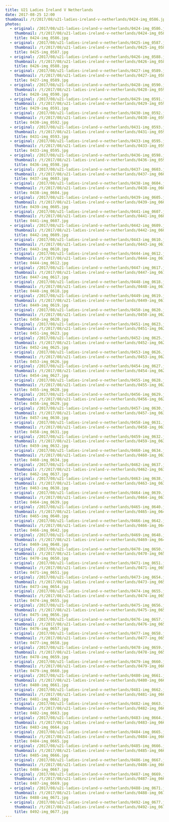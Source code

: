 ```yaml
---
title: U21 Ladies Ireland V Netherlands
date: 2017-08-25 12:00
thumbnail: /t/2017/08/u21-ladies-ireland-v-netherlands/0424-img_0586.jpg
photos:
  - original: /2017/08/u21-ladies-ireland-v-netherlands/0424-img_0586.jpg
    thumbnail: /t/2017/08/u21-ladies-ireland-v-netherlands/0424-img_0586.jpg
    title: 0424-img_0586.jpg
  - original: /2017/08/u21-ladies-ireland-v-netherlands/0425-img_0587.jpg
    thumbnail: /t/2017/08/u21-ladies-ireland-v-netherlands/0425-img_0587.jpg
    title: 0425-img_0587.jpg
  - original: /2017/08/u21-ladies-ireland-v-netherlands/0426-img_0588.jpg
    thumbnail: /t/2017/08/u21-ladies-ireland-v-netherlands/0426-img_0588.jpg
    title: 0426-img_0588.jpg
  - original: /2017/08/u21-ladies-ireland-v-netherlands/0427-img_0589.jpg
    thumbnail: /t/2017/08/u21-ladies-ireland-v-netherlands/0427-img_0589.jpg
    title: 0427-img_0589.jpg
  - original: /2017/08/u21-ladies-ireland-v-netherlands/0428-img_0590.jpg
    thumbnail: /t/2017/08/u21-ladies-ireland-v-netherlands/0428-img_0590.jpg
    title: 0428-img_0590.jpg
  - original: /2017/08/u21-ladies-ireland-v-netherlands/0429-img_0591.jpg
    thumbnail: /t/2017/08/u21-ladies-ireland-v-netherlands/0429-img_0591.jpg
    title: 0429-img_0591.jpg
  - original: /2017/08/u21-ladies-ireland-v-netherlands/0430-img_0592.jpg
    thumbnail: /t/2017/08/u21-ladies-ireland-v-netherlands/0430-img_0592.jpg
    title: 0430-img_0592.jpg
  - original: /2017/08/u21-ladies-ireland-v-netherlands/0431-img_0593.jpg
    thumbnail: /t/2017/08/u21-ladies-ireland-v-netherlands/0431-img_0593.jpg
    title: 0431-img_0593.jpg
  - original: /2017/08/u21-ladies-ireland-v-netherlands/0433-img_0595.jpg
    thumbnail: /t/2017/08/u21-ladies-ireland-v-netherlands/0433-img_0595.jpg
    title: 0433-img_0595.jpg
  - original: /2017/08/u21-ladies-ireland-v-netherlands/0436-img_0598.jpg
    thumbnail: /t/2017/08/u21-ladies-ireland-v-netherlands/0436-img_0598.jpg
    title: 0436-img_0598.jpg
  - original: /2017/08/u21-ladies-ireland-v-netherlands/0437-img_0603.jpg
    thumbnail: /t/2017/08/u21-ladies-ireland-v-netherlands/0437-img_0603.jpg
    title: 0437-img_0603.jpg
  - original: /2017/08/u21-ladies-ireland-v-netherlands/0438-img_0604.jpg
    thumbnail: /t/2017/08/u21-ladies-ireland-v-netherlands/0438-img_0604.jpg
    title: 0438-img_0604.jpg
  - original: /2017/08/u21-ladies-ireland-v-netherlands/0439-img_0605.jpg
    thumbnail: /t/2017/08/u21-ladies-ireland-v-netherlands/0439-img_0605.jpg
    title: 0439-img_0605.jpg
  - original: /2017/08/u21-ladies-ireland-v-netherlands/0441-img_0607.jpg
    thumbnail: /t/2017/08/u21-ladies-ireland-v-netherlands/0441-img_0607.jpg
    title: 0441-img_0607.jpg
  - original: /2017/08/u21-ladies-ireland-v-netherlands/0442-img_0609.jpg
    thumbnail: /t/2017/08/u21-ladies-ireland-v-netherlands/0442-img_0609.jpg
    title: 0442-img_0609.jpg
  - original: /2017/08/u21-ladies-ireland-v-netherlands/0443-img_0610.jpg
    thumbnail: /t/2017/08/u21-ladies-ireland-v-netherlands/0443-img_0610.jpg
    title: 0443-img_0610.jpg
  - original: /2017/08/u21-ladies-ireland-v-netherlands/0444-img_0612.jpg
    thumbnail: /t/2017/08/u21-ladies-ireland-v-netherlands/0444-img_0612.jpg
    title: 0444-img_0612.jpg
  - original: /2017/08/u21-ladies-ireland-v-netherlands/0447-img_0617.jpg
    thumbnail: /t/2017/08/u21-ladies-ireland-v-netherlands/0447-img_0617.jpg
    title: 0447-img_0617.jpg
  - original: /2017/08/u21-ladies-ireland-v-netherlands/0448-img_0618.jpg
    thumbnail: /t/2017/08/u21-ladies-ireland-v-netherlands/0448-img_0618.jpg
    title: 0448-img_0618.jpg
  - original: /2017/08/u21-ladies-ireland-v-netherlands/0449-img_0619.jpg
    thumbnail: /t/2017/08/u21-ladies-ireland-v-netherlands/0449-img_0619.jpg
    title: 0449-img_0619.jpg
  - original: /2017/08/u21-ladies-ireland-v-netherlands/0450-img_0620.jpg
    thumbnail: /t/2017/08/u21-ladies-ireland-v-netherlands/0450-img_0620.jpg
    title: 0450-img_0620.jpg
  - original: /2017/08/u21-ladies-ireland-v-netherlands/0451-img_0623.jpg
    thumbnail: /t/2017/08/u21-ladies-ireland-v-netherlands/0451-img_0623.jpg
    title: 0451-img_0623.jpg
  - original: /2017/08/u21-ladies-ireland-v-netherlands/0452-img_0625.jpg
    thumbnail: /t/2017/08/u21-ladies-ireland-v-netherlands/0452-img_0625.jpg
    title: 0452-img_0625.jpg
  - original: /2017/08/u21-ladies-ireland-v-netherlands/0453-img_0626.jpg
    thumbnail: /t/2017/08/u21-ladies-ireland-v-netherlands/0453-img_0626.jpg
    title: 0453-img_0626.jpg
  - original: /2017/08/u21-ladies-ireland-v-netherlands/0454-img_0627.jpg
    thumbnail: /t/2017/08/u21-ladies-ireland-v-netherlands/0454-img_0627.jpg
    title: 0454-img_0627.jpg
  - original: /2017/08/u21-ladies-ireland-v-netherlands/0455-img_0628.jpg
    thumbnail: /t/2017/08/u21-ladies-ireland-v-netherlands/0455-img_0628.jpg
    title: 0455-img_0628.jpg
  - original: /2017/08/u21-ladies-ireland-v-netherlands/0456-img_0629.jpg
    thumbnail: /t/2017/08/u21-ladies-ireland-v-netherlands/0456-img_0629.jpg
    title: 0456-img_0629.jpg
  - original: /2017/08/u21-ladies-ireland-v-netherlands/0457-img_0630.jpg
    thumbnail: /t/2017/08/u21-ladies-ireland-v-netherlands/0457-img_0630.jpg
    title: 0457-img_0630.jpg
  - original: /2017/08/u21-ladies-ireland-v-netherlands/0458-img_0631.jpg
    thumbnail: /t/2017/08/u21-ladies-ireland-v-netherlands/0458-img_0631.jpg
    title: 0458-img_0631.jpg
  - original: /2017/08/u21-ladies-ireland-v-netherlands/0459-img_0632.jpg
    thumbnail: /t/2017/08/u21-ladies-ireland-v-netherlands/0459-img_0632.jpg
    title: 0459-img_0632.jpg
  - original: /2017/08/u21-ladies-ireland-v-netherlands/0460-img_0634.jpg
    thumbnail: /t/2017/08/u21-ladies-ireland-v-netherlands/0460-img_0634.jpg
    title: 0460-img_0634.jpg
  - original: /2017/08/u21-ladies-ireland-v-netherlands/0462-img_0637.jpg
    thumbnail: /t/2017/08/u21-ladies-ireland-v-netherlands/0462-img_0637.jpg
    title: 0462-img_0637.jpg
  - original: /2017/08/u21-ladies-ireland-v-netherlands/0463-img_0638.jpg
    thumbnail: /t/2017/08/u21-ladies-ireland-v-netherlands/0463-img_0638.jpg
    title: 0463-img_0638.jpg
  - original: /2017/08/u21-ladies-ireland-v-netherlands/0464-img_0639.jpg
    thumbnail: /t/2017/08/u21-ladies-ireland-v-netherlands/0464-img_0639.jpg
    title: 0464-img_0639.jpg
  - original: /2017/08/u21-ladies-ireland-v-netherlands/0465-img_0640.jpg
    thumbnail: /t/2017/08/u21-ladies-ireland-v-netherlands/0465-img_0640.jpg
    title: 0465-img_0640.jpg
  - original: /2017/08/u21-ladies-ireland-v-netherlands/0466-img_0642.jpg
    thumbnail: /t/2017/08/u21-ladies-ireland-v-netherlands/0466-img_0642.jpg
    title: 0466-img_0642.jpg
  - original: /2017/08/u21-ladies-ireland-v-netherlands/0469-img_0648.jpg
    thumbnail: /t/2017/08/u21-ladies-ireland-v-netherlands/0469-img_0648.jpg
    title: 0469-img_0648.jpg
  - original: /2017/08/u21-ladies-ireland-v-netherlands/0470-img_0650.jpg
    thumbnail: /t/2017/08/u21-ladies-ireland-v-netherlands/0470-img_0650.jpg
    title: 0470-img_0650.jpg
  - original: /2017/08/u21-ladies-ireland-v-netherlands/0471-img_0651.jpg
    thumbnail: /t/2017/08/u21-ladies-ireland-v-netherlands/0471-img_0651.jpg
    title: 0471-img_0651.jpg
  - original: /2017/08/u21-ladies-ireland-v-netherlands/0473-img_0654.jpg
    thumbnail: /t/2017/08/u21-ladies-ireland-v-netherlands/0473-img_0654.jpg
    title: 0473-img_0654.jpg
  - original: /2017/08/u21-ladies-ireland-v-netherlands/0474-img_0655.jpg
    thumbnail: /t/2017/08/u21-ladies-ireland-v-netherlands/0474-img_0655.jpg
    title: 0474-img_0655.jpg
  - original: /2017/08/u21-ladies-ireland-v-netherlands/0475-img_0656.jpg
    thumbnail: /t/2017/08/u21-ladies-ireland-v-netherlands/0475-img_0656.jpg
    title: 0475-img_0656.jpg
  - original: /2017/08/u21-ladies-ireland-v-netherlands/0476-img_0657.jpg
    thumbnail: /t/2017/08/u21-ladies-ireland-v-netherlands/0476-img_0657.jpg
    title: 0476-img_0657.jpg
  - original: /2017/08/u21-ladies-ireland-v-netherlands/0477-img_0658.jpg
    thumbnail: /t/2017/08/u21-ladies-ireland-v-netherlands/0477-img_0658.jpg
    title: 0477-img_0658.jpg
  - original: /2017/08/u21-ladies-ireland-v-netherlands/0478-img_0659.jpg
    thumbnail: /t/2017/08/u21-ladies-ireland-v-netherlands/0478-img_0659.jpg
    title: 0478-img_0659.jpg
  - original: /2017/08/u21-ladies-ireland-v-netherlands/0479-img_0660.jpg
    thumbnail: /t/2017/08/u21-ladies-ireland-v-netherlands/0479-img_0660.jpg
    title: 0479-img_0660.jpg
  - original: /2017/08/u21-ladies-ireland-v-netherlands/0480-img_0661.jpg
    thumbnail: /t/2017/08/u21-ladies-ireland-v-netherlands/0480-img_0661.jpg
    title: 0480-img_0661.jpg
  - original: /2017/08/u21-ladies-ireland-v-netherlands/0481-img_0662.jpg
    thumbnail: /t/2017/08/u21-ladies-ireland-v-netherlands/0481-img_0662.jpg
    title: 0481-img_0662.jpg
  - original: /2017/08/u21-ladies-ireland-v-netherlands/0482-img_0663.jpg
    thumbnail: /t/2017/08/u21-ladies-ireland-v-netherlands/0482-img_0663.jpg
    title: 0482-img_0663.jpg
  - original: /2017/08/u21-ladies-ireland-v-netherlands/0483-img_0664.jpg
    thumbnail: /t/2017/08/u21-ladies-ireland-v-netherlands/0483-img_0664.jpg
    title: 0483-img_0664.jpg
  - original: /2017/08/u21-ladies-ireland-v-netherlands/0484-img_0665.jpg
    thumbnail: /t/2017/08/u21-ladies-ireland-v-netherlands/0484-img_0665.jpg
    title: 0484-img_0665.jpg
  - original: /2017/08/u21-ladies-ireland-v-netherlands/0485-img_0666.jpg
    thumbnail: /t/2017/08/u21-ladies-ireland-v-netherlands/0485-img_0666.jpg
    title: 0485-img_0666.jpg
  - original: /2017/08/u21-ladies-ireland-v-netherlands/0486-img_0667.jpg
    thumbnail: /t/2017/08/u21-ladies-ireland-v-netherlands/0486-img_0667.jpg
    title: 0486-img_0667.jpg
  - original: /2017/08/u21-ladies-ireland-v-netherlands/0487-img_0669.jpg
    thumbnail: /t/2017/08/u21-ladies-ireland-v-netherlands/0487-img_0669.jpg
    title: 0487-img_0669.jpg
  - original: /2017/08/u21-ladies-ireland-v-netherlands/0488-img_0671.jpg
    thumbnail: /t/2017/08/u21-ladies-ireland-v-netherlands/0488-img_0671.jpg
    title: 0488-img_0671.jpg
  - original: /2017/08/u21-ladies-ireland-v-netherlands/0492-img_0677.jpg
    thumbnail: /t/2017/08/u21-ladies-ireland-v-netherlands/0492-img_0677.jpg
    title: 0492-img_0677.jpg
---
```


